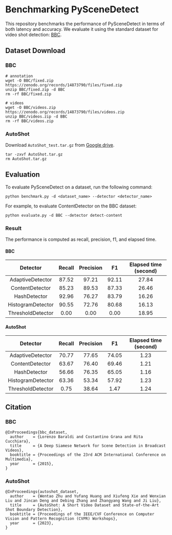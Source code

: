 # Benchmarking PySceneDetect
This repository benchmarks the performance of PySceneDetect in terms of both latency and accuracy.
We evaluate it using the standard dataset for video shot detection: [BBC](https://zenodo.org/records/14865504).

## Dataset Download
### BBC
```
# annotation
wget -O BBC/fixed.zip https://zenodo.org/records/14873790/files/fixed.zip
unzip BBC/fixed.zip -d BBC
rm -rf BBC/fixed.zip

# videos
wget -O BBC/videos.zip https://zenodo.org/records/14873790/files/videos.zip
unzip BBC/videos.zip -d BBC
rm -rf BBC/videos.zip
```

### AutoShot
Download `AutoShot_test.tar.gz` from [Google drive](https://drive.google.com/file/d/17diRkLlNUUjHDooXdqFUTXYje2-x4Yt6/view?usp=sharing).
```
tar -zxvf AutoShot.tar.gz
rm AutoShot.tar.gz
```

## Evaluation
To evaluate PySceneDetect on a dataset, run the following command:
```
python benchmark.py -d <dataset_name> --detector <detector_name>
```
For example, to evaluate ContentDetector on the BBC dataset:
```
python evaluate.py -d BBC --detector detect-content
```

### Result
The performance is computed as recall, precision, f1, and elapsed time.

#### BBC

|      Detector     | Recall | Precision |   F1  | Elapsed time (second) |
|:-----------------:|:------:|:---------:|:-----:|:---------------------:|
|  AdaptiveDetector |  87.52 |   97.21   | 92.11 |         27.84         |
|  ContentDetector  |  85.23 |   89.53   | 87.33 |         26.46         |
|    HashDetector   |  92.96 |   76.27   | 83.79 |         16.26         |
| HistogramDetector |  90.55 |   72.76   | 80.68 |         16.13         |
| ThresholdDetector |  0.00  |   0.00    |  0.00 |         18.95         |

#### AutoShot

|      Detector     | Recall | Precision |   F1  | Elapsed time (second) |
|:-----------------:|:------:|:---------:|:-----:|:---------------------:|
|  AdaptiveDetector |  70.77 |   77.65   | 74.05 |          1.23         |
|  ContentDetector  |  63.67 |   76.40   | 69.46 |          1.21         |
|    HashDetector   |  56.66 |   76.35   | 65.05 |          1.16         |
| HistogramDetector |  63.36 |   53.34   | 57.92 |          1.23         |
| ThresholdDetector |  0.75  |   38.64   |  1.47 |          1.24         |

## Citation
### BBC
```
@InProceedings{bbc_dataset,
  author    = {Lorenzo Baraldi and Costantino Grana and Rita Cucchiara},
  title     = {A Deep Siamese Network for Scene Detection in Broadcast Videos},
  booktitle = {Proceedings of the 23rd ACM International Conference on Multimedia},
  year      = {2015},
}
```

### AutoShot
```
@InProceedings{autoshot_dataset,
  author    = {Wentao Zhu and Yufang Huang and Xiufeng Xie and Wenxian Liu and Jincan Deng and Debing Zhang and Zhangyang Wang and Ji Liu},
  title     = {AutoShot: A Short Video Dataset and State-of-the-Art Shot Boundary Detection},
  booktitle = {Proceedings of the IEEE/CVF Conference on Computer Vision and Pattern Recognition (CVPR) Workshops},
  year      = {2023},
}
```
